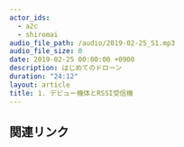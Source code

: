 ```yaml
---
actor_ids:
  - a2c
  - shiromai
audio_file_path: /audio/2019-02-25_S1.mp3
audio_file_size: 0
date: 2019-02-25 00:00:00 +0900
description: はじめてのドローン
duration: "24:12"
layout: article
title: 1. デビュー機体とRSSI受信機
---
```


## 関連リンク


